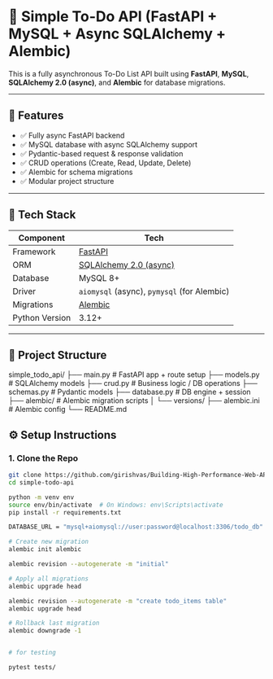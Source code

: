 # 📝 Simple To-Do API (FastAPI + MySQL + Async SQLAlchemy + Alembic)

This is a fully asynchronous To-Do List API built using **FastAPI**, **MySQL**, **SQLAlchemy 2.0 (async)**, and **Alembic** for database migrations.

---

## 🚀 Features

- ✅ Fully async FastAPI backend
- ✅ MySQL database with async SQLAlchemy support
- ✅ Pydantic-based request & response validation
- ✅ CRUD operations (Create, Read, Update, Delete)
- ✅ Alembic for schema migrations
- ✅ Modular project structure

---

## 🧱 Tech Stack

| Component       | Tech                             |
|----------------|-----------------------------------|
| Framework      | [FastAPI](https://fastapi.tiangolo.com) |
| ORM            | [SQLAlchemy 2.0 (async)](https://docs.sqlalchemy.org/en/20/) |
| Database       | MySQL 8+                          |
| Driver         | `aiomysql` (async), `pymysql` (for Alembic) |
| Migrations     | [Alembic](https://alembic.sqlalchemy.org/) |
| Python Version | 3.12+                             |

---

## 📁 Project Structure
simple_todo_api/
├── main.py # FastAPI app + route setup
├── models.py # SQLAlchemy models
├── crud.py # Business logic / DB operations
├── schemas.py # Pydantic models
├── database.py # DB engine + session
├── alembic/ # Alembic migration scripts
│ └── versions/
├── alembic.ini # Alembic config
└── README.md

## ⚙️ Setup Instructions

### 1. Clone the Repo

```bash
git clone https://github.com/girishvas/Building-High-Performance-Web-APIs-with-FAST-API.git
cd simple-todo-api

python -m venv env
source env/bin/activate  # On Windows: env\Scripts\activate
pip install -r requirements.txt

DATABASE_URL = "mysql+aiomysql://user:password@localhost:3306/todo_db"

# Create new migration
alembic init alembic

alembic revision --autogenerate -m "initial"

# Apply all migrations
alembic upgrade head

alembic revision --autogenerate -m "create todo_items table"
alembic upgrade head

# Rollback last migration
alembic downgrade -1


# for testing

pytest tests/